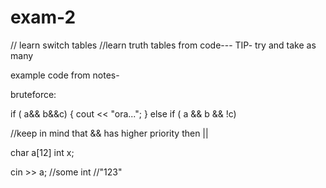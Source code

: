 # exam-2
// learn switch tables 
//learn truth tables from code--- 
TIP- try and take as many

example code from notes-

bruteforce:

if ( a&& b&&c) 
{
  cout << "ora...";
}
else if ( a && b && !c)

//keep in mind that && has higher priority then ||

char a[12]
int x;

cin >> a;
//some int
//"123"
